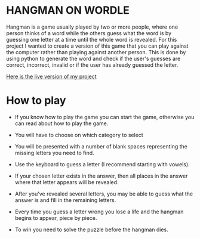 # HANGMAN ON WORDLE

Hangman is a game usually played by two or more people, where one person thinks of a word while the others guess what the word is by guessing one letter at a time until the whole word is revealed.
For this project I wanted to create a version of this game that you can play against the computer rather than playing against another person.
This is done by using python to generate the word and check if the user's guesses are correct, incorrect, invalid or if the user has already guessed the letter.

[Here is the live version of my project]() 

# How to play

- If you know how to play the game you can start the game, otherwise you can read about how to play the game.

- You will have to choose on which category to select

- You will be presented with a number of blank spaces representing the missing letters you need to find.

- Use the keyboard to guess a letter (I recommend starting with vowels).

- If your chosen letter exists in the answer, then all places in the answer where that letter appears will be revealed.

- After you've revealed several letters, you may be able to guess what the answer is and fill in the remaining letters.

- Every time you guess a letter wrong you lose a life and the hangman begins to appear, piece by piece.

- To win you need to solve the puzzle before the hangman dies.